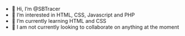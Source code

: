 - 👋 Hi, I’m @SBTracer
- 👀 I’m interested in HTML, CSS, Javascript and PHP
- 🌱 I’m currently learning HTML and CSS
- 💞️ I am not currently looking to collaborate on anything at the moment

<!---
SBTracer/SBTracer is a ✨ special ✨ repository because its `README.md` (this file) appears on your GitHub profile.
You can click the Preview link to take a look at your changes.
--->
